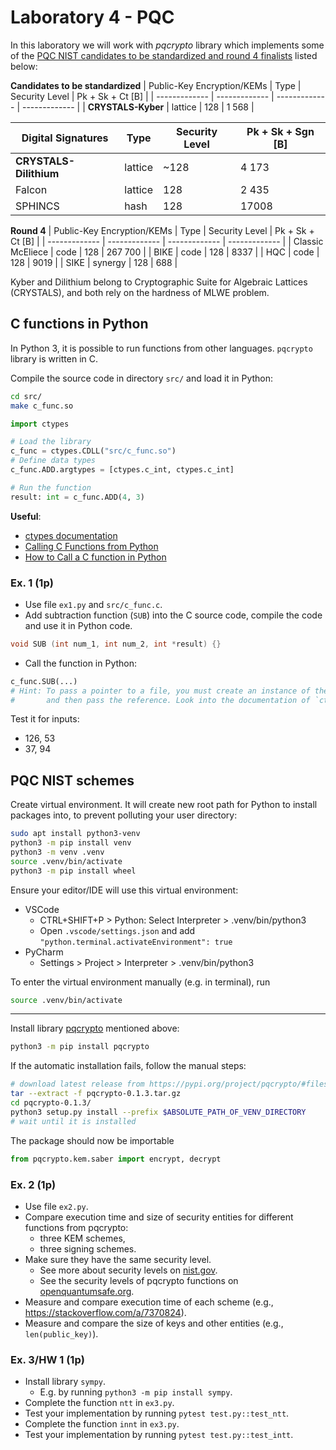 # Laboratory 4 - PQC

In this laboratory we will work with *pqcrypto* library which implements some of the [PQC NIST candidates to be standardized and round 4 finalists](https://csrc.nist.gov/News/2022/pqc-candidates-to-be-standardized-and-round-4) listed below:  

**Candidates to be standardized**
| Public-Key Encryption/KEMs  | Type | Security Level | Pk + Sk + Ct [B] | 
| ------------- | ------------- | ------------- | ------------- |
| **CRYSTALS-Kyber** | lattice | 128  | 1 568 |


| Digital Signatures  | Type | Security Level | Pk + Sk + Sgn [B] | 
| ------------- | ------------- | ------------- | ------------- |
| **CRYSTALS-Dilithium**  | lattice | ~128  | 4 173 |
| Falcon | lattice | 128  | 2 435 |
| SPHINCS  | hash | 128  | 17008 |

**Round 4**
| Public-Key Encryption/KEMs  | Type | Security Level | Pk + Sk + Ct [B] | 
| ------------- | ------------- | ------------- | ------------- |
| Classic McEliece  | code | 128  | 267 700 |
| BIKE | code | 128 | 8337 |
| HQC  | code | 128 | 9019 | 
| SIKE | synergy | 128 | 688 |

Kyber and Dilithium belong to Cryptographic Suite for Algebraic Lattices (CRYSTALS), and both rely on the hardness of MLWE problem. 

## C functions in Python

In Python 3, it is possible to run functions from other languages.
`pqcrypto` library is written in C.

Compile the source code in directory `src/` and load it in Python:

```bash
cd src/
make c_func.so
```

```python
import ctypes

# Load the library
c_func = ctypes.CDLL("src/c_func.so")
# Define data types
c_func.ADD.argtypes = [ctypes.c_int, ctypes.c_int]

# Run the function
result: int = c_func.ADD(4, 3)
```

**Useful**:
* [ctypes documentation](https://docs.python.org/3/library/ctypes.html)
* [Calling C Functions from Python](https://www.journaldev.com/31907/calling-c-functions-from-python)
* [How to Call a C function in Python](https://www.geeksforgeeks.org/how-to-call-a-c-function-in-python/)

### Ex. 1 (1p)

- Use file `ex1.py` and `src/c_func.c`.
- Add subtraction function (`SUB`) into the C source code, compile the code and use it in Python code.

```c
void SUB (int num_1, int num_2, int *result) {}
```

- Call the function in Python:

```python
c_func.SUB(...)
# Hint: To pass a pointer to a file, you must create an instance of the object
#       and then pass the reference. Look into the documentation of `ctypes`.
```

Test it for inputs:
- 126, 53
- 37, 94

## PQC NIST schemes

Create virtual environment.
It will create new root path for Python to install packages into, to prevent polluting your user directory:

```bash
sudo apt install python3-venv
python3 -m pip install venv
python3 -m venv .venv
source .venv/bin/activate
python3 -m pip install wheel
```

Ensure your editor/IDE will use this virtual environment:

- VSCode
  - CTRL+SHIFT+P > Python: Select Interpreter > .venv/bin/python3
  - Open `.vscode/settings.json` and add `"python.terminal.activateEnvironment": true`
- PyCharm
  - Settings > Project > Interpreter > .venv/bin/python3

To enter the virtual environment manually (e.g. in terminal), run

```bash
source .venv/bin/activate
```

---

Install library [pqcrypto](https://github.com/kpdemetriou/pqcrypto) mentioned above:

```bash
python3 -m pip install pqcrypto
```

If the automatic installation fails, follow the manual steps:

```bash
# download latest release from https://pypi.org/project/pqcrypto/#files
tar --extract -f pqcrypto-0.1.3.tar.gz
cd pqcrypto-0.1.3/
python3 setup.py install --prefix $ABSOLUTE_PATH_OF_VENV_DIRECTORY
# wait until it is installed
```

The package should now be importable

```python
from pqcrypto.kem.saber import encrypt, decrypt
```

### Ex. 2 (1p)

- Use file `ex2.py`.
- Compare execution time and size of security entities for different functions from pqcrypto:
  - three KEM schemes,
  - three signing schemes.
- Make sure they have the same security level.
  - See more about security levels on [nist.gov](https://csrc.nist.gov/projects/post-quantum-cryptography/post-quantum-cryptography-standardization/evaluation-criteria/security-(evaluation-criteria)).
  - See the security levels of pqcrypto functions on [openquantumsafe.org](https://openquantumsafe.org/liboqs/algorithms).
- Measure and compare execution time of each scheme (e.g., https://stackoverflow.com/a/7370824).
- Measure and compare the size of keys and other entities (e.g., `len(public_key)`).

### Ex. 3/HW 1 (1p)

- Install library `sympy`.
  - E.g. by running `python3 -m pip install sympy`.
- Complete the function `ntt` in `ex3.py`.
- Test your implementation by running `pytest test.py::test_ntt`.
- Complete the function `innt` in `ex3.py`.
- Test your implementation by running `pytest test.py::test_intt`.
